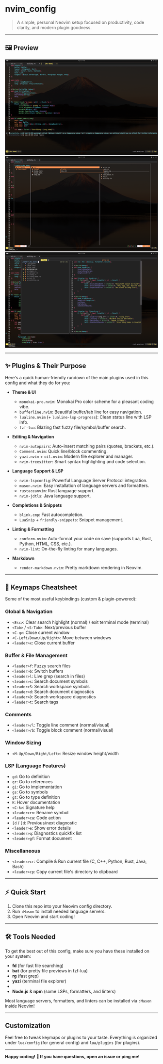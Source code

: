 # nvim_config

> A simple, personal Neovim setup focused on productivity, code clarity, and modern plugin goodness.

---

## 🖼️ Preview
![main](./prev-1.png)
![yazi](./prev-2.png)
![fuzzy](./prev-3.png)

---

## ✨ Plugins & Their Purpose

Here's a quick human-friendly rundown of the main plugins used in this config and what they do for you:

- **Theme & UI**
  - `monokai-pro.nvim`: Monokai Pro color scheme for a pleasant coding vibe.
  - `bufferline.nvim`: Beautiful buffer/tab line for easy navigation.
  - `lualine.nvim` (+ `lualine-lsp-progress`): Clean status line with LSP info.
  - `fzf-lua`: Blazing fast fuzzy file/symbol/buffer search.

- **Editing & Navigation**
  - `nvim-autopairs`: Auto-insert matching pairs (quotes, brackets, etc.).
  - `Comment.nvim`: Quick line/block commenting.
  - `yazi.nvim` + `oil.nvim`: Modern file explorer and manager.
  - `nvim-treesitter`: Smart syntax highlighting and code selection.

- **Language Support & LSP**
  - `nvim-lspconfig`: Powerful Language Server Protocol integration.
  - `mason.nvim`: Easy installation of language servers and formatters.
  - `rustaceanvim`: Rust language support.
  - `nvim-jdtls`: Java language support.

- **Completions & Snippets**
  - `blink.cmp`: Fast autocompletion.
  - `LuaSnip` + `friendly-snippets`: Snippet management.

- **Linting & Formatting**
  - `conform.nvim`: Auto-format your code on save (supports Lua, Rust, Python, HTML, CSS, etc.).
  - `nvim-lint`: On-the-fly linting for many languages.

- **Markdown**
  - `render-markdown.nvim`: Pretty markdown rendering in Neovim.

---

## 🎹 Keymaps Cheatsheet

Some of the most useful keybindings (custom & plugin-powered):

### Global & Navigation

- `<Esc>`: Clear search highlight (normal) / exit terminal mode (terminal)
- `<Tab>` / `<S-Tab>`: Next/previous buffer
- `<C-q>`: Close current window
- `<C-Left/Down/Up/Right>`: Move between windows
- `<leader>x`: Close current buffer

### Buffer & File Management

- `<leader>f`: Fuzzy search files
- `<leader>b`: Switch buffers
- `<leader>l`: Live grep (search in files)
- `<leader>s`: Search document symbols
- `<leader>S`: Search workspace symbols
- `<leader>d`: Search document diagnostics
- `<leader>D`: Search workspace diagnostics
- `<leader>t`: Search tags

### Comments

- `<leader>/l`: Toggle line comment (normal/visual)
- `<leader>/b`: Toggle block comment (normal/visual)

### Window Sizing

- `<M-Up/Down/Right/Left>`: Resize window height/width

### LSP (Language Features)

- `gd`: Go to definition
- `gr`: Go to references
- `gi`: Go to implementation
- `gs`: Go to symbols
- `gt`: Go to type definition
- `K`: Hover documentation
- `<C-k>`: Signature help
- `<leader>rn`: Rename symbol
- `<leader>ca`: Code action
- `[d` / `]d`: Previous/next diagnostic
- `<leader>e`: Show error details
- `<leader>q`: Diagnostics quickfix list
- `<leader>gf`: Format document

### Miscellaneous

- `<leader>cr`: Compile & Run current file (C, C++, Python, Rust, Java, Bash)
- `<leader>cp`: Copy current file's directory to clipboard

---

## ⚡️ Quick Start

1. Clone this repo into your Neovim config directory.
2. Run `:Mason` to install needed language servers.
3. Open Neovim and start coding!

---

## 🛠️ Tools Needed

To get the best out of this config, make sure you have these installed on your system:

- **fd** (for fast file searching)
- **bat** (for pretty file previews in fzf-lua)
- **rg** (fast grep)
- **yazi** (terminal file explorer)
- 
- **Node.js** & **npm** (some LSPs, formatters, and linters)

Most language servers, formatters, and linters can be installed via `:Mason` inside Neovim!

---

##  Customization

Feel free to tweak keymaps or plugins to your taste. Everything is organized under `lua/config` (for general config) and `lua/plugins` (for plugins).

---

**Happy coding! 🚀 If you have questions, open an issue or ping me!**
